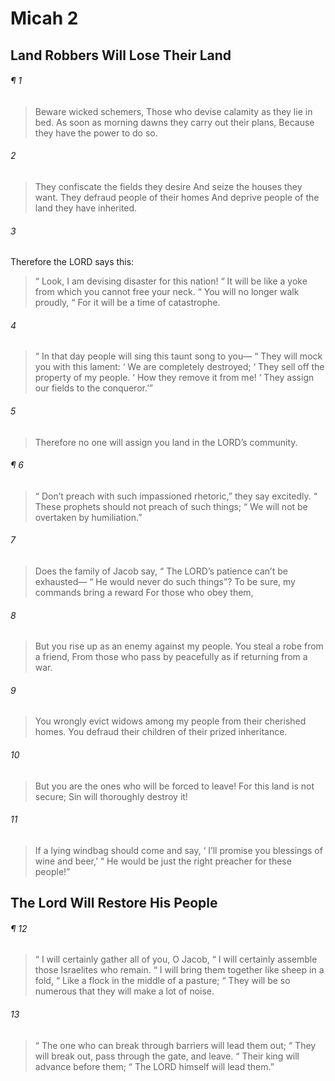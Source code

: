# Micah 2
## Land Robbers Will Lose Their Land
###### ¶ 1
> Beware wicked schemers,
> Those who devise calamity as they lie in bed.
> As soon as morning dawns they carry out their plans,
> Because they have the power to do so.
###### 2
> They confiscate the fields they desire
> And seize the houses they want.
> They defraud people of their homes
> And deprive people of the land they have inherited.
###### 3
Therefore the LORD says this:
>  “ Look, I am devising disaster for this nation!
>  “ It will be like a yoke from which you cannot free your neck.
>  “ You will no longer walk proudly,
>  “ For it will be a time of catastrophe.
###### 4
>  “ In that day people will sing this taunt song to you—
>  “ They will mock you with this lament:
>  ‘ We are completely destroyed;
>  ‘ They sell off the property of my people.
>  ‘ How they remove it from me!
>  ‘ They assign our fields to the conqueror.’”
###### 5
> Therefore no one will assign you land in the LORD’s community.
###### ¶ 6
>  “ Don’t preach with such impassioned rhetoric,” they say excitedly.
>  “ These prophets should not preach of such things;
>  “ We will not be overtaken by humiliation.”
###### 7
> Does the family of Jacob say,
>  “ The LORD’s patience can’t be exhausted—
>  “ He would never do such things”?
> To be sure, my commands bring a reward
> For those who obey them,
###### 8
> But you rise up as an enemy against my people.
> You steal a robe from a friend,
> From those who pass by peacefully as if returning from a war.
###### 9
> You wrongly evict widows among my people from their cherished homes.
> You defraud their children of their prized inheritance.
###### 10
> But you are the ones who will be forced to leave!
> For this land is not secure;
> Sin will thoroughly destroy it!
###### 11
> If a lying windbag should come and say,
>  ‘ I’ll promise you blessings of wine and beer,’
>  “ He would be just the right preacher for these people!”
## The Lord Will Restore His People
###### ¶ 12
>  “ I will certainly gather all of you, O Jacob,
>  “ I will certainly assemble those Israelites who remain.
>  “ I will bring them together like sheep in a fold,
>  “ Like a flock in the middle of a pasture;
>  “ They will be so numerous that they will make a lot of noise.
###### 13
>  “ The one who can break through barriers will lead them out;
>  “ They will break out, pass through the gate, and leave.
>  “ Their king will advance before them;
>  “ The LORD himself will lead them.”
